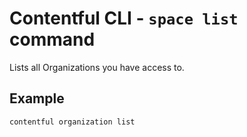 # Contentful CLI - `space list` command

Lists all Organizations you have access to.

## Example

```sh
contentful organization list
```
